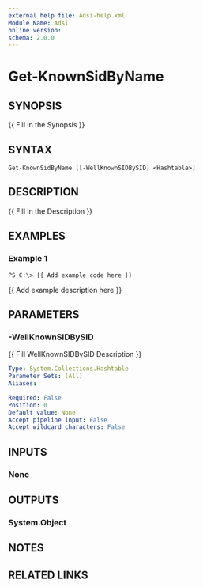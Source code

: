 ```yaml
---
external help file: Adsi-help.xml
Module Name: Adsi
online version:
schema: 2.0.0
---
```


# Get-KnownSidByName

## SYNOPSIS
{{ Fill in the Synopsis }}

## SYNTAX

```
Get-KnownSidByName [[-WellKnownSIDBySID] <Hashtable>]
```

## DESCRIPTION
{{ Fill in the Description }}

## EXAMPLES

### Example 1
```
PS C:\> {{ Add example code here }}
```

{{ Add example description here }}

## PARAMETERS

### -WellKnownSIDBySID
{{ Fill WellKnownSIDBySID Description }}

```yaml
Type: System.Collections.Hashtable
Parameter Sets: (All)
Aliases:

Required: False
Position: 0
Default value: None
Accept pipeline input: False
Accept wildcard characters: False
```

## INPUTS

### None
## OUTPUTS

### System.Object
## NOTES

## RELATED LINKS

